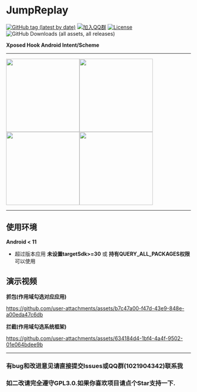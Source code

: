 # JumpReplay

[![GitHub tag (latest by date)](https://img.shields.io/github/v/tag/FourTwooo/JumpReplay?label=version&logo=github)](https://github.com/FourTwooo/JumpReplay/releases) 
[![加入QQ群](https://img.shields.io/badge/QQ群-1021904342-blue?logo=qq)](https://qm.qq.com/cgi-bin/qm/qr?k=6JWWosRVV0rtISqQKNVU5QY8KT0sBQP8&jump_from=webapi&authKey=kvD0trmJvJiWSeFVv1+WTUYBpalYGKh+dF3zgfpLDuByEmZF2wT8XXwC8QuT/tzQ) 
[![License](https://img.shields.io/badge/license-GPL%203.0-blue)](https://raw.githubusercontent.com/FourTwooo/JumpReplay/refs/heads/master/LICENSE) 
![GitHub Downloads (all assets, all releases)](https://img.shields.io/github/downloads/FourTwooo/JumpReplay/total?logo=github)

**Xposed Hook Android Intent/Scheme**

---

<img src="https://github.com/user-attachments/assets/1f3e256c-ff1d-402b-9d1d-52a353d68bb3" width="200"/><img src="https://github.com/user-attachments/assets/cc1c2e44-f5b4-4826-a957-72e727990bc4" width="200"/><img src="https://github.com/user-attachments/assets/b73e8411-abb1-4a06-9dcd-938b148f502e" width="200"/><img src="https://github.com/user-attachments/assets/7d1a4ede-337d-4c44-add8-0d739964bc33" width="200"/>


---
## 使用环境
**Android < 11**
- 超过版本应用 **未设置targetSdk>=30** 或 **持有QUERY_ALL_PACKAGES权限** 可以使用
## 演示视频

**抓包(作用域勾选对应应用)**

https://github.com/user-attachments/assets/b7c47a00-f47d-43e9-848e-a00eda47c6db

**拦截(作用域勾选系统框架)**

https://github.com/user-attachments/assets/634184d4-1bf4-4a4f-9502-01e064bdee9b

---

### 有bug和改进意见请直接提交Issues或QQ群(1021904342)联系我
### 如二改请完全遵守GPL3.0.如果你喜欢项目请点个Star支持一下.
